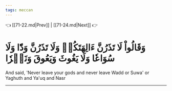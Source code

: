 ```yaml
---
tags: meccan
---
```


👈 [[71-22.md|Prev]] | [[71-24.md|Next]] 👉

# وَقَالُواْ لَا تَذَرُنَّ ءَالِهَتَكُمۡ وَلَا تَذَرُنَّ وَدّٗا وَلَا سُوَاعٗا وَلَا يَغُوثَ وَيَعُوقَ وَنَسۡرٗا

And said, 'Never leave your gods and never leave Wadd or Suwa' or Yaghuth and Ya'uq and Nasr

---

